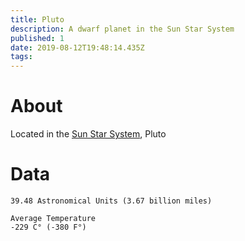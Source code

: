 ```yaml
---
title: Pluto
description: A dwarf planet in the Sun Star System
published: 1
date: 2019-08-12T19:48:14.435Z
tags: 
---
```


# About
Located in the [Sun Star System](/astronomical/star-system/sun-star-system), Pluto
# Data
```Distance from origin
39.48 Astronomical Units (3.67 billion miles)

Average Temperature
-229 C° (-380 F°)
```

